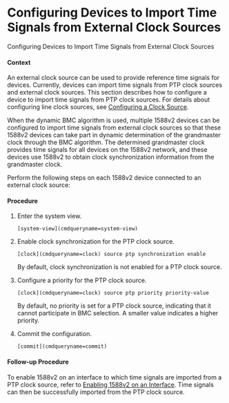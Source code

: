 Configuring Devices to Import Time Signals from External Clock Sources
======================================================================

Configuring Devices to Import Time Signals from External Clock Sources

#### Context

An external clock source can be used to provide reference time signals for devices. Currently, devices can import time signals from PTP clock sources and external clock sources. This section describes how to configure a device to import time signals from PTP clock sources. For details about configuring line clock sources, see [Configuring a Clock Source](galaxy_synce_cfg_0012.html).

When the dynamic BMC algorithm is used, multiple 1588v2 devices can be configured to import time signals from external clock sources so that these 1588v2 devices can take part in dynamic determination of the grandmaster clock through the BMC algorithm. The determined grandmaster clock provides time signals for all devices on the 1588v2 network, and these devices use 1588v2 to obtain clock synchronization information from the grandmaster clock.

Perform the following steps on each 1588v2 device connected to an external clock source:


#### Procedure

1. Enter the system view.
   
   
   ```
   [system-view](cmdqueryname=system-view)
   ```
2. Enable clock synchronization for the PTP clock source.
   
   
   ```
   [clock](cmdqueryname=clock) source ptp synchronization enable
   ```
   
   
   
   By default, clock synchronization is not enabled for a PTP clock source.
3. Configure a priority for the PTP clock source.
   
   
   ```
   [clock](cmdqueryname=clock) source ptp priority priority-value
   ```
   
   
   
   By default, no priority is set for a PTP clock source, indicating that it cannot participate in BMC selection. A smaller value indicates a higher priority.
4. Commit the configuration.
   
   
   ```
   [commit](cmdqueryname=commit)
   ```

#### Follow-up Procedure

To enable 1588v2 on an interface to which time signals are imported from a PTP clock source, refer to [Enabling 1588v2 on an Interface](galaxy_1588v2_cfg_0016.html). Time signals can then be successfully imported from the PTP clock source.
